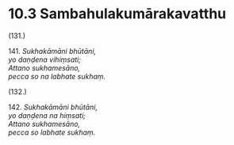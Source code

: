 

# 10.3 Sambahulakumārakavatthu



(131.)

141\. _Sukhakāmāni bhūtāni,_  
_yo daṇḍena vihiṃsati;_  
_Attano sukhamesāno,_  
_pecca so na labhate sukhaṃ._  


(132.)

142\. _Sukhakāmāni bhūtāni,_  
_yo daṇḍena na hiṃsati;_  
_Attano sukhamesāno,_  
_pecca so labhate sukhaṃ._  




